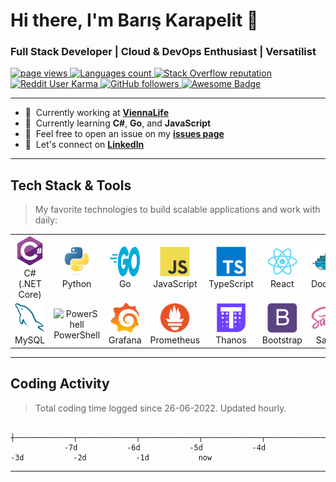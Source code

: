 <h1 align="left" id="macropower-title">Hi there, I'm Barış Karapelit 👋</h1>
<h3 align="left">Full Stack Developer | Cloud & DevOps Enthusiast | Versatilist</h3>

<p align="left">
  <a href="https://github.com/BarisKarapelit">
    <img src="https://komarev.com/ghpvc/?username=BarisKarapelit" alt="page views" />
  </a>
  <a href="https://github.com/BarisKarapelit/The-Complete-2022-Web-Development-Bootcamp">
    <img alt="Languages count" src="https://img.shields.io/github/languages/count/BarisKarapelit/The-Complete-2022-Web-Development-Bootcamp">
  </a>
  <a href="https://stackoverflow.com/users/16427064/bar%c4%b1%c5%9f-karapelit">
    <img alt="Stack Overflow reputation" src="https://img.shields.io/stackexchange/stackoverflow/r/16427064">
  </a>
  <a href="https://www.reddit.com/user/Difficult-Ad-6551">
    <img alt="Reddit User Karma" src="https://img.shields.io/reddit/user-karma/link/Difficult-Ad-6551">
  </a>
  <a href="https://github.com/BarisKarapelit?tab=followers">
    <img alt="GitHub followers" src="https://img.shields.io/github/followers/BarisKarapelit?style=social">
  </a>
  <a href="https://github.com/abhisheknaiidu/awesome-github-profile-readme">
    <img alt="Awesome Badge" src="https://awesome.re/mentioned-badge.svg">
  </a>
</p>

---

- 🏢 &nbsp;Currently working at **[ViennaLife][company]**
- 🌱 &nbsp;Currently learning **C#**, **Go**, and **JavaScript**
- 💬 &nbsp;Feel free to open an issue on my **[issues page][issues page]**
- 🔗 &nbsp;Let's connect on **[LinkedIn][linkedin]**

---

<h2 align="left" id="macropower-tech">Tech Stack & Tools</h2>

> My favorite technologies to build scalable applications and work with daily:

<table>
  <tr>
    <td align="center" width="96">
      <img src="./img/csharp-original.svg" width="48" height="48" alt="C#" /><br>C# (.NET Core)
    </td>
    <td align="center" width="96">
      <img src="./img/python-original.svg" width="48" height="48" alt="Python" /><br>Python
    </td>
    <td align="center" width="96">
      <img src="./img/go-flat.svg" width="48" height="48" alt="Golang" /><br>Go
    </td>
    <td align="center" width="96">
      <img src="./img/javascript-original.svg" width="48" height="48" alt="JavaScript" /><br>JavaScript
    </td>
    <td align="center" width="96">
      <img src="./img/typescript-original.svg" width="48" height="48" alt="TypeScript" /><br>TypeScript
    </td>
    <td align="center" width="96">
      <img src="./img/react-original.svg" width="48" height="48" alt="React" /><br>React
    </td>
    <td align="center" width="96">
      <img src="./img/docker-original.svg" width="48" height="48" alt="Docker" /><br>Docker
    </td>
    <td align="center" width="96">
      <img src="https://raw.githubusercontent.com/cncf/artwork/master/projects/kubernetes/icon/color/kubernetes-icon-color.svg" width="48" height="48" alt="Kubernetes" /><br>Kubernetes
    </td>
  </tr>
  <tr>
    <td align="center" width="96">
      <img src="./img/mysql-original.svg" width="48" height="48" alt="MySQL" /><br>MySQL
    </td>
    <td align="center" width="96">
      <img src="https://raw.githubusercontent.com/PowerShell/PowerShell/master/assets/ps_black_128.svg" width="48" height="48" alt="PowerShell" /><br>PowerShell
    </td>
    <td align="center" width="96">
      <img src="https://raw.githubusercontent.com/grafana/grafana/master/public/img/grafana_icon.svg" width="48" height="48" alt="Grafana" /><br>Grafana
    </td>
    <td align="center" width="96">
      <img src="https://github.com/cncf/artwork/blob/master/projects/prometheus/icon/color/prometheus-icon-color.svg" width="48" height="48" alt="Prometheus" /><br>Prometheus
    </td>
    <td align="center" width="96">
      <img src="https://raw.githubusercontent.com/cncf/artwork/master/projects/thanos/icon/color/thanos-icon-color.svg" width="48" height="48" alt="Thanos" /><br>Thanos
    </td>
    <td align="center" width="96">
      <img src="./img/bootstrap-plain.svg" width="48" height="48" alt="Bootstrap" /><br>Bootstrap
    </td>
    <td align="center" width="96">
      <img src="./img/sass-original.svg" width="48" height="48" alt="Sass" /><br>Sass
    </td>
  </tr>
</table>

---

<h2 align="left">Coding Activity</h2>

> Total coding time logged since 26-06-2022. Updated hourly.

```
             ┼─────────────┬─────────────┬─────────────┬─────────────┬─────────────┬─────────────┬─────────────┤ 
            -7d           -6d           -5d           -4d           -3d           -2d           -1d           now
```

---

[company]: https://viennalife.com.tr
[issues page]: https://github.com/BarisKarapelit/The-Complete-2022-Web-Development-Bootcamp/issues
[linkedin]: https://www.linkedin.com/in/bar%C4%B1%C5%9Fkarapelit/
